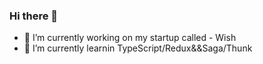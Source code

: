 ### Hi there 👋


- 🔭 I’m currently working on my startup called - Wish
- 🌱 I’m currently learnin TypeScript/Redux&&Saga/Thunk
